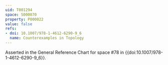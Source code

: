 ```yaml
---
uid: T001294
space: S000070
property: P000022
value: false
refs:
- doi: 10.1007/978-1-4612-6290-9_6
  name: Counterexamples in Topology
---
```


Asserted in the General Reference Chart for space #78 in
{{doi:10.1007/978-1-4612-6290-9_6}}.
